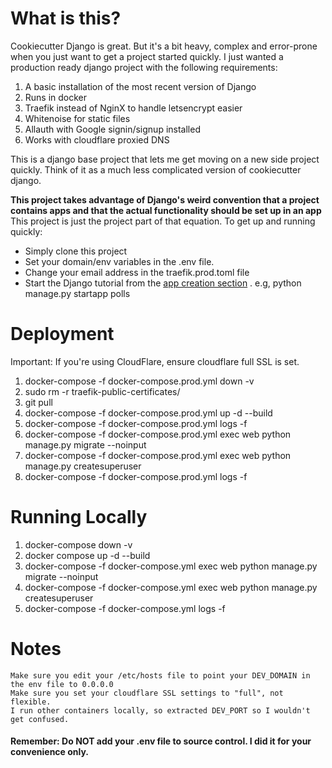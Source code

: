 # What is this?
Cookiecutter Django is great. But it's a bit heavy, complex and error-prone when you just
want to get a project started quickly. I just wanted a production ready django project with
the following requirements: 

1) A basic installation of the most recent version of Django
2) Runs in docker
3) Traefik instead of NginX to handle letsencrypt easier
4) Whitenoise for static files
5) Allauth with Google signin/signup installed
6) Works with cloudflare proxied DNS

This is a django base project that lets me get moving on a new side project quickly. 
Think of it as a much less complicated version of cookiecutter django.

**This project takes advantage of Django's weird convention that a project contains 
apps and that the actual functionality should be set up in an app** This project is 
just the project part of that equation. To get up and running quickly:

 - Simply clone this project
 - Set your domain/env variables in the .env file.
 - Change your email address in the traefik.prod.toml file
 - Start the Django tutorial from the [app creation section](https://docs.djangoproject.com/en/4.1/intro/tutorial01/#creating-the-polls-app)
   . e.g, python manage.py startapp polls



# Deployment
Important: If you're using CloudFlare, ensure cloudflare full SSL is set.

1) docker-compose -f docker-compose.prod.yml down -v
2) sudo rm -r traefik-public-certificates/
3) git pull
4) docker-compose -f docker-compose.prod.yml up -d --build
5) docker-compose -f docker-compose.prod.yml logs -f
6) docker-compose -f docker-compose.prod.yml exec web python manage.py migrate --noinput
7) docker-compose -f docker-compose.prod.yml exec web python manage.py createsuperuser
8) docker-compose -f docker-compose.prod.yml logs -f

# Running Locally

1) docker-compose down -v 
2) docker compose up -d --build
3) docker-compose -f docker-compose.yml exec web python manage.py migrate --noinput
4) docker-compose -f docker-compose.yml exec web python manage.py createsuperuser
5) docker-compose -f docker-compose.yml logs -f


# Notes
    Make sure you edit your /etc/hosts file to point your DEV_DOMAIN in the env file to 0.0.0.0
    Make sure you set your cloudflare SSL settings to "full", not flexible.
    I run other containers locally, so extracted DEV_PORT so I wouldn't get confused. 

#### Remember: Do **NOT** add your .env file to source control. I did it for your convenience only. 

